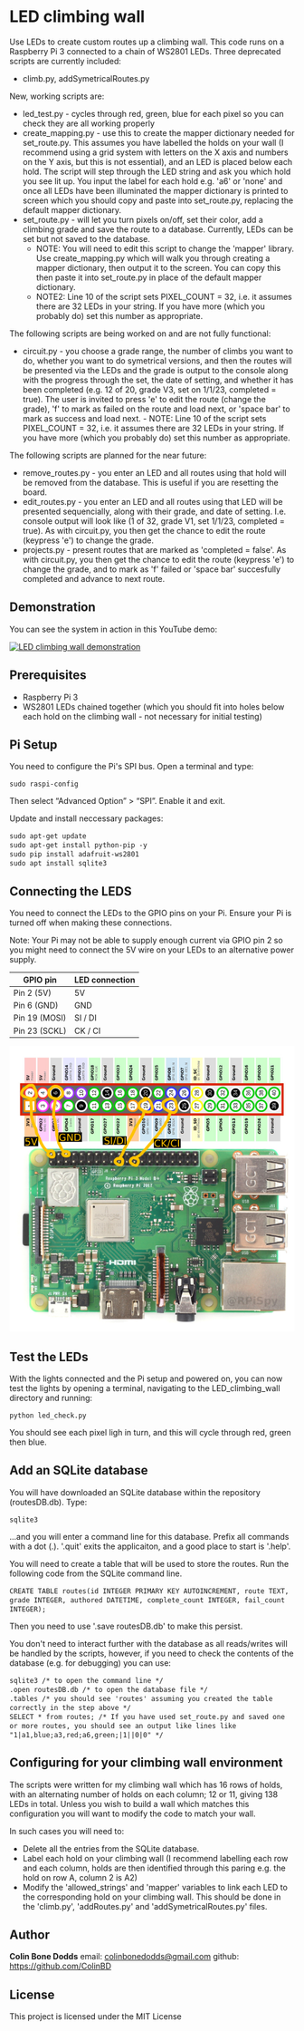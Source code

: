 # LED climbing wall

Use LEDs to create custom routes up a climbing wall. This code runs on a Raspberry Pi 3 connected to a chain of WS2801 LEDs. Three deprecated scripts are currently included: 
- climb.py, addSymetricalRoutes.py

New, working scripts are:
- led_test.py - cycles through red, green, blue for each pixel so you can check they are all working properly
- create_mapping.py - use this to create the mapper dictionary needed for set_route.py. This assumes you have labelled the holds on your wall (I recommend using a grid system with letters on the X axis and numbers on the Y axis, but this is not essential), and an LED is placed below each hold. The script will step through the LED string and ask you which hold you see lit up. You input the label for each hold e.g. 'a6' or 'none' and once all LEDs have been illuminated the mapper dictionary is printed to screen which you should copy and paste into set_route.py, replacing the default mapper dictionary. 
- set_route.py - will let you turn pixels on/off, set their color, add a climbing grade and save the route to a database. Currently, LEDs can be set but not saved to the database.
    - NOTE: You will need to edit this script to change the 'mapper' library. Use create_mapping.py which will walk you through creating a mapper dictionary, then output it to the screen. You can copy this then paste it into set_route.py in place of the default mapper dictionary.
    - NOTE2: Line 10 of the script sets PIXEL_COUNT = 32, i.e. it assumes there are 32 LEDs in your string. If you have more (which you probably do) set this number as appropriate.


The following scripts are being worked on and are not fully functional:
- circuit.py - you choose a grade range, the number of climbs you want to do, whether you want to do symetrical versions, and then the routes will be presented via the LEDs and the grade is output to the console along with the progress through the set, the date of setting, and whether it has been completed (e.g. 12 of 20, grade V3, set on 1/1/23, completed = true). The user is invited to press 'e' to edit the route (change the grade), 'f' to mark as failed on the route and load next, or 'space bar' to mark as success and load next.
        - NOTE: Line 10 of the script sets PIXEL_COUNT = 32, i.e. it assumes there are 32 LEDs in your string. If you have more (which you probably do) set this number as appropriate.

The following scripts are planned for the near future:
- remove_routes.py - you enter an LED and all routes using that hold will be removed from the database. This is useful if you are resetting the board.
- edit_routes.py - you enter an LED and all routes using that LED will be presented sequencially, along with their grade, and date of setting. I.e. console output will look like (1 of 32, grade V1, set 1/1/23, completed = true). As with circuit.py, you then get the chance to edit the route (keypress 'e') to change the grade.
- projects.py - present routes that are marked as 'completed = false'. As with circuit.py, you then get the chance to edit the route (keypress 'e') to change the grade, and to mark as 'f' failed or 'space bar' succesfully completed and advance to next route.

## Demonstration

You can see the system in action in this YouTube demo:

[![LED climbing wall demonstration](https://img.youtube.com/vi/_OsM3mQc0_Y/0.jpg)](https://www.youtube.com/watch?v=_OsM3mQc0_Y)

## Prerequisites

- Raspberry Pi 3
- WS2801 LEDs chained together (which you should fit into holes below each hold on the climbing wall - not necessary for initial testing)

## Pi Setup

You need to configure the Pi's SPI bus. Open a terminal and type:

    sudo raspi-config

Then select “Advanced Option” > “SPI”. Enable it and exit.

Update and install neccessary packages:

    sudo apt-get update
    sudo apt-get install python-pip -y
    sudo pip install adafruit-ws2801
    sudo apt install sqlite3

## Connecting the LEDS
You need to connect the LEDs to the GPIO pins on your Pi. Ensure your Pi is turned off when making these connections.

Note: Your Pi may not be able to supply enough current via GPIO pin 2 so you might need to connect the 5V wire on your LEDs to an alternative power supply.

| **GPIO pin**  | **LED connection** |
|---------------|--------------------|
| Pin 2 (5V)    | 5V                 |
| Pin 6 (GND)   | GND                |
| Pin 19 (MOSI) | SI / DI            |
| Pin 23 (SCKL) | CK / CI            |

![image](./img/GPIO_pins.jpg)

## Test the LEDs

With the lights connected and the Pi setup and powered on, you can now test the lights by opening a terminal, navigating to the LED_climbing_wall directory and running:

    python led_check.py

You should see each pixel ligh in turn, and this will cycle through red, green then blue.

## Add an SQLite database

You will have downloaded an SQLite database within the repository (routesDB.db). Type:

    sqlite3

...and you will enter a command line for this database. Prefix all commands with a dot (.). '.quit' exits the applicaiton, and a good place to start is '.help'.

You will need to create a table that will be used to store the routes. Run the following code from the SQLite command line. 

    CREATE TABLE routes(id INTEGER PRIMARY KEY AUTOINCREMENT, route TEXT, grade INTEGER, authored DATETIME, complete_count INTEGER, fail_count INTEGER);

Then you need to use '.save routesDB.db' to make this persist.

You don't need to interact further with the database as all reads/writes will be handled by the scripts, however, if you need to check the contents of the database (e.g. for debugging) you can use:

    sqlite3 /* to open the command line */
    .open routesDB.db /* to open the database file */
    .tables /* you should see 'routes' assuming you created the table correctly in the step above */
    SELECT * from routes; /* If you have used set_route.py and saved one or more routes, you should see an output like lines like "1|a1,blue;a3,red;a6,green;|1||0|0" */

## Configuring for your climbing wall environment

The scripts were written for my climbing wall which has 16 rows of holds, with an alternating number of holds on each column; 12 or 11, giving 138 LEDs in total. Unless you wish to build a wall which matches this configuration you will want to modify the code to match your wall. 

In such cases you will need to:

- Delete all the entries from the SQLite database. 
- Label each hold on your climbing wall (I recommend labelling each row and each column, holds are then identified through this paring e.g. the hold on row A, column 2 is A2)
- Modify the 'allowed_strings' and 'mapper' variables to link each LED to the corresponding hold on your climbing wall. This should be done in the 'climb.py', 'addRoutes.py' and 'addSymetricalRoutes.py' files. 

## Author

**Colin Bone Dodds**   email: colinbonedodds@gmail.com   github: https://github.com/ColinBD

## License

This project is licensed under the MIT License

